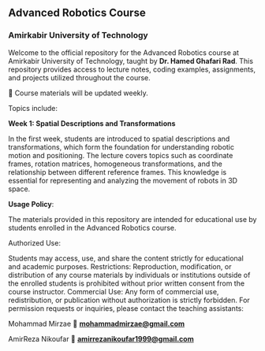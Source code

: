 ## **Advanced Robotics Course**  
### **Amirkabir University of Technology**  
Welcome to the official repository for the Advanced Robotics course at Amirkabir University of Technology, taught by **Dr. Hamed Ghafari Rad**. This repository provides access to lecture notes, coding examples, assignments, and projects utilized throughout the course.

📌 Course materials will be updated weekly.

Topics include:

**Week 1: Spatial Descriptions and Transformations**

In the first week, students are introduced to spatial descriptions and transformations, which form the foundation for understanding robotic motion and positioning. The lecture covers topics such as coordinate frames, rotation matrices, homogeneous transformations, and the relationship between different reference frames. This knowledge is essential for representing and analyzing the movement of robots in 3D space.


**Usage Policy**:

The materials provided in this repository are intended for educational use by students enrolled in the Advanced Robotics course.

Authorized Use:

Students may access, use, and share the content strictly for educational and academic purposes.
Restrictions: Reproduction, modification, or distribution of any course materials by individuals or institutions outside of the enrolled students is prohibited without prior written consent from the course instructor.
Commercial Use: Any form of commercial use, redistribution, or publication without authorization is strictly forbidden.
For permission requests or inquiries, please contact the teaching assistants:

Mohammad Mirzae
📧 **mohammadmirzae@gmail.com**

AmirReza Nikoufar
📧 **amirrezanikoufar1999@gmail.com**  


  
